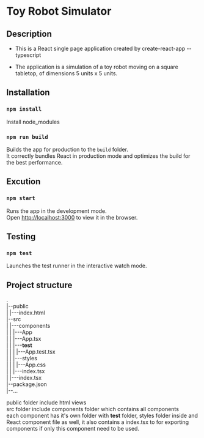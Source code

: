 Toy Robot Simulator
===================

Description
-----------
- This is a React single page application created by create-react-app --typescript

- The application is a simulation of a toy robot moving on a square tabletop,
  of dimensions 5 units x 5 units.

## Installation

### `npm install`
Install node_modules

### `npm run build`
Builds the app for production to the `build` folder.<br>
It correctly bundles React in production mode and optimizes the build for the best performance.

## Excution

### `npm start`
Runs the app in the development mode.<br>
Open [http://localhost:3000](http://localhost:3000) to view it in the browser.

## Testing

### `npm test`
Launches the test runner in the interactive watch mode.<br>

## Project structure
.<br>
|--public<br>
|   |---index.html<br>
|--src<br>
|   |---components<br>
|   |        |---App<br>
|   |             |---App.tsx<br>
|   |             |---__test__<br>
|   |             |      |---App.test.tsx<br>
|   |             |---styles<br>
|   |             |      |---App.css<br>
|   |             |---index.tsx<br>
|   |---index.tsx<br>
|--package.json<br>
|--...<br>

public folder include html views<br>
src folder include components folder which contains all components<br>
    each component has it's own folder with __test__ folder, styles folder inside and React component file as well, it also contains a index.tsx to for exporting components if only this component need to be used.<br>
